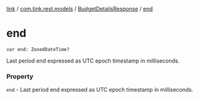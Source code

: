 [link](../../index.md) / [com.tink.rest.models](../index.md) / [BudgetDetailsResponse](index.md) / [end](./end.md)

# end

`var end: ZonedDateTime?`

Last period end expressed as UTC epoch timestamp in milliseconds.

### Property

`end` - Last period end expressed as UTC epoch timestamp in milliseconds.
